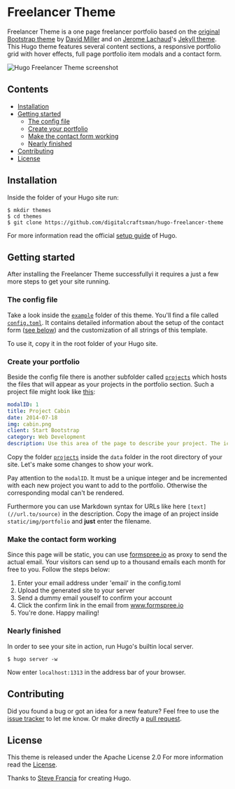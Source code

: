 # Freelancer Theme

Freelancer Theme is a one page freelancer portfolio based on the [original Bootstrap theme](//github.com/IronSummitMedia/startbootstrap-freelancer) by [David Miller](//github.com/davidtmiller) and on [Jerome Lachaud](//github.com/jeromelachaud)'s [Jekyll theme](//github.com/jeromelachaud/freelancer-theme). This Hugo theme features several content sections, a responsive portfolio grid with hover effects, full page portfolio item modals and a contact form.

![Hugo Freelancer Theme screenshot](//raw.githubusercontent.com/digitalcraftsman/hugo-freelancer-theme/dev/images/screenshot.png)

## Contents

- [Installation](#installation)
- [Getting started](#getting-started)
  - [The config file](#the-config-file)
  - [Create your portfolio](#create-your-portfolio)
  - [Make the contact form working](#make-the-contact-form-working)
  - [Nearly finished](#nearly-finished)
- [Contributing](#contributing)
- [License](#license)


## Installation

Inside the folder of your Hugo site run:

    $ mkdir themes
    $ cd themes
    $ git clone https://github.com/digitalcraftsman/hugo-freelancer-theme

For more information read the official [setup guide](//gohugo.io/overview/installing/) of Hugo.


## Getting started

After installing the Freelancer Theme successfullyi it requires a just a few more steps to get your site running.


### The config file

Take a look inside the [`example`](//github.com/digitalcraftsman/hugo-freelancer-theme/tree/dev/examples) folder of this theme. You'll find a file called [`config.toml`](//github.com/digitalcraftsman/hugo-freelancer-theme/blob/dev/examples/config.toml).
It contains detailed information about the setup of the contact form ([see below](#make-the-contact-form-working)) and the customization of all strings of this template. 

To use it, copy it in the root folder of your Hugo site.


### Create your portfolio

Beside the config file there is another subfolder called [`projects`](//github.com/digitalcraftsman/hugo-freelancer-theme/tree/dev/examples/projects) which hosts the files that will appear
as your projects in the portfolio section. Such a project file might look like [this](//github.com/digitalcraftsman/hugo-freelancer-theme/blob/dev/examples/projects/2014-07-18-project-1.yaml):

```yaml
modalID: 1
title: Project Cabin
date: 2014-07-18
img: cabin.png
client: Start Bootstrap
category: Web Development
description: Use this area of the page to describe your project. The icon above is part of a free icon set by [Flat Icons](//sellfy.com/p/8Q9P/jV3VZ/"). On their website, you can download their free set with 16 icons, or you can purchase the entire set with 146 icons for only $12!
```

Copy the folder [`projects`](//github.com/digitalcraftsman/hugo-freelancer-theme/tree/dev/examples/projects) inside the `data` folder in the root directory of your site. Let's make some changes to show your work.

Pay attention to the `modalID`. It must be a unique integer and be incremented with each new project you want to add to the portfolio. Otherwise the corresponding modal can't be rendered.

Furthermore you can use Markdown syntax for URLs like here `[text](//url.to/source)` in the description. Copy the image of an project inside `static/img/portfolio` and **just** enter the filename.


### Make the contact form working

Since this page will be static, you can use [formspree.io](//formspree.io/) as proxy to send the actual email. Your visitors can send up to a thousand emails each month for free to you. Follow the steps below:

1. Enter your email address under 'email' in the config.toml
2. Upload the generated site to your server
3. Send a dummy email youself to confirm your account
4. Click the confirm link in the email from www.formspree.io
5. You're done. Happy mailing!


### Nearly finished

In order to see your site in action, run Hugo's builtin local server. 

    $ hugo server -w

Now enter `localhost:1313` in the address bar of your browser.


## Contributing

Did you found a bug or got an idea for a new feature? Feel free to use the [issue tracker](//github.com/digitalcraftsman/hugo-freelancer-theme/issues) to let me know. Or make directly a [pull request](//github.com/digitalcraftsman/hugo-freelancer-theme/pulls).


## License

This theme is released under the Apache License 2.0 For more information read the [License](//github.com/digitalcraftsman/hugo-freelancer-theme/blob/master/LICENSE).

Thanks to [Steve Francia](//github.com/spf13) for creating Hugo.
